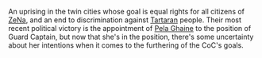 An uprising in the twin cities whose goal is equal rights for all citizens of [ZeNa](../../Locations/ZeNa.md), and an end to discrimination against [Tartaran](Tartarus) people. Their most recent political victory is the appointment of [Pela Ghaine](../../NPCs/ZeNa/Guard%20Captain%20Pela%20Ghaine.md) to the position of Guard Captain, but now that she's in the position, there's some uncertainty about her intentions when it comes to the furthering of the CoC's goals.